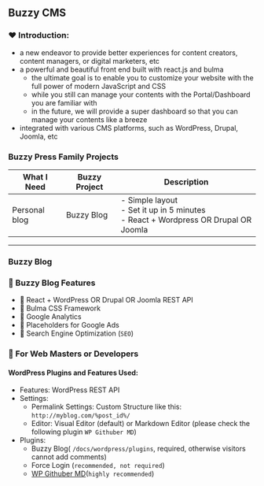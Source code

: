 ## Buzzy CMS

### :heart: Introduction:

-   a new endeavor to provide better experiences for content creators, content managers, or digital marketers, etc
-   a powerful and beautiful front end built with react.js and bulma
    -   the ultimate goal is to enable you to customize your website with the full power of modern JavaScript and CSS
    -   while you still can manage your contents with the Portal/Dashboard you are familiar with
    -   in the future, we will provide a super dashboard so that you can manage your contents like a breeze
-   integrated with various CMS platforms, such as WordPress, Drupal, Joomla, etc

### Buzzy Press Family Projects

| What I Need   | Buzzy Project | Description                                                                                  |
| ------------- | ------------- | -------------------------------------------------------------------------------------------- |
| Personal blog | Buzzy Blog    | - Simple layout <br /> - Set it up in 5 minutes <br> - React + Wordpress OR Drupal OR Joomla |

---

### Buzzy Blog

### :triangular_flag_on_post: Buzzy Blog Features

-   :round_pushpin: React + WordPress OR Drupal OR Joomla REST API
-   :round_pushpin: Bulma CSS Framework
-   :round_pushpin: Google Analytics
-   :round_pushpin: Placeholders for Google Ads
-   :round_pushpin: Search Engine Optimization (`SEO`)

### :bookmark_tabs: For Web Masters or Developers

#### WordPress Plugins and Features Used:

-   Features: WordPress REST API
-   Settings:
    -   Permalink Settings: Custom Structure like this: `http://myblog.com/%post_id%/`
    -   Editor: Visual Editor (default) or Markdown Editor (please check the following plugin `WP Githuber MD`)
-   Plugins:
    -   Buzzy Blog( `/docs/wordpress/plugins`, required, otherwise visitors cannot add comments)
    -   Force Login (`recommended, not required`)
    -   [WP Githuber MD](https://github.com/terrylinooo/githuber-md)(`highly recommended`)
